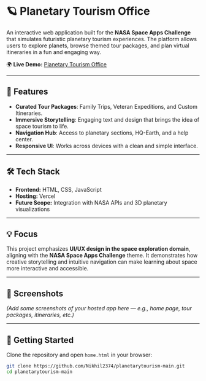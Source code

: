# 🪐 Planetary Tourism Office

An interactive web application built for the **NASA Space Apps Challenge** that simulates futuristic planetary tourism experiences. The platform allows users to explore planets, browse themed tour packages, and plan virtual itineraries in a fun and engaging way.  

🌍 **Live Demo:** [Planetary Tourism Office](https://planetarytourism-main.vercel.app/home.html)

---

## 🚀 Features
- **Curated Tour Packages**: Family Trips, Veteran Expeditions, and Custom Itineraries.  
- **Immersive Storytelling**: Engaging text and design that brings the idea of space tourism to life.  
- **Navigation Hub**: Access to planetary sections, HQ-Earth, and a help center.  
- **Responsive UI**: Works across devices with a clean and simple interface.  

---

## 🛠 Tech Stack
- **Frontend:** HTML, CSS, JavaScript  
- **Hosting:** Vercel  
- **Future Scope:** Integration with NASA APIs and 3D planetary visualizations  

---

## 💡 Focus
This project emphasizes **UI/UX design in the space exploration domain**, aligning with the **NASA Space Apps Challenge** theme. It demonstrates how creative storytelling and intuitive navigation can make learning about space more interactive and accessible.

---

## 📸 Screenshots
*(Add some screenshots of your hosted app here — e.g., home page, tour packages, itineraries, etc.)*

---

## 📂 Getting Started

Clone the repository and open `home.html` in your browser:

```bash
git clone https://github.com/Nikhil2374/planetarytourism-main.git
cd planetarytourism-main
